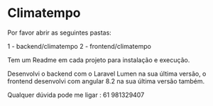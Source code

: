 # Climatempo


Por favor abrir as seguintes pastas:

1 - backend/climatempo
2 - frontend/climatempo

Tem um Readme em cada projeto para instalação e execução. 

Desenvolvi o backend com o Laravel Lumen na sua última versão, o frontend desenvolvi com angular 8.2 na sua última versão também. 

Qualquer dúvida pode me ligar : 61 981329407
